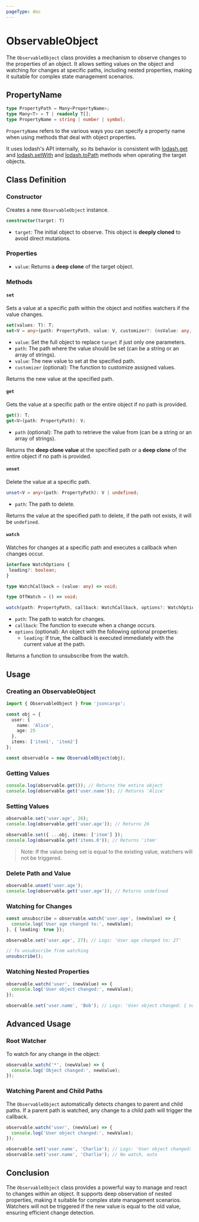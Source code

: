 ```yaml
---
pageType: doc
---
```

# ObservableObject

The `ObservableObject` class provides a mechanism to observe changes to the properties of an object. It allows setting values on the object and watching for changes at specific paths, including nested properties, making it suitable for complex state management scenarios.

## PropertyName

```ts
type PropertyPath = Many<PropertyName>;
type Many<T> = T | readonly T[];
type PropertyName = string | number | symbol;
```

`PropertyName` refers to the various ways you can specify a property name when using methods that deal with object properties.

It uses lodash's API internally, so its behavior is consistent with [lodash.get](https://lodash.com/docs/4.17.15#get) and [lodash.setWith](https://lodash.com/docs/4.17.15#setWith) and [lodash.toPath](https://lodash.com/docs/4.17.15#toPath) methods when operating the target objects.


## Class Definition

### Constructor

Creates a new `ObservableObject` instance.

```ts
constructor(target: T)
```

* `target`: The initial object to observe. This object is **deeply cloned** to avoid direct mutations.

### Properties

* `value`: Returns a **deep clone** of the target object.

### Methods

#### `set`

Sets a value at a specific path within the object and notifies watchers if the value changes.

```ts
set(values: T): T;
set<V = any>(path: PropertyPath, value: V, customizer?: (nsValue: any, key: string, nsObject: T) => any): V;
```

* `value`: Set the full object to replace `target` if just only one parameters.
* `path`: The path where the value should be set (can be a string or an array of strings).
* `value`: The new value to set at the specified path.
* `customizer` (optional): The function to customize assigned values. 

Returns the new value at the specified path.

#### `get`

Gets the value at a specific path or the entire object if no path is provided.

```ts
get(): T;
get<V>(path: PropertyPath): V;
```

* `path` (optional): The path to retrieve the value from (can be a string or an array of strings).

Returns the **deep clone value** at the specified path or a **deep clone** of the entire object if no path is provided.

#### `unset`

Delete the value at a specific path.

```ts
unset<V = any>(path: PropertyPath): V | undefined;
```

* `path`: The path to delete.

Returns the value at the specified path to delete, if the path not exists, it will be `undefined`.

#### `watch`

Watches for changes at a specific path and executes a callback when changes occur.

```ts
interface WatchOptions {
 leading?: boolean;
}

type WatchCallback = (value: any) => void;

type OffWatch = () => void;

watch(path: PropertyPath, callback: WatchCallback, options?: WatchOptions): OffWatch;
```

* `path`: The path to watch for changes.
* `callback`: The function to execute when a change occurs.
* `options` (optional): An object with the following optional properties:
  * `leading`: If true, the callback is executed immediately with the current value at the path.

Returns a function to unsubscribe from the watch.

## Usage

### Creating an ObservableObject

```ts
import { ObservableObject } from 'jsoncargo';

const obj = {
  user: {
    name: 'Alice',
    age: 25
  },
  items: ['item1', 'item2']
};

const observable = new ObservableObject(obj);

```

### Getting Values

```ts
console.log(observable.get()); // Returns the entire object
console.log(observable.get('user.name')); // Returns 'Alice'
```

### Setting Values

```ts
observable.set('user.age', 26);
console.log(observable.get('user.age')); // Returns 26

observable.set({ ...obj, items: ['item'] });
console.log(observable.get('items.0')); // Returns 'item'
```

> Note: If the value being set is equal to the existing value, watchers will not be triggered.

### Delete Path and Value

```ts
observable.unset('user.age');
console.log(observable.get('user.age')); // Returns undefined
```

### Watching for Changes

```ts
const unsubscribe = observable.watch('user.age', (newValue) => {
  console.log('User age changed to:', newValue);
}, { leading: true });

observable.set('user.age', 27); // Logs: 'User age changed to: 27'

// To unsubscribe from watching
unsubscribe();
```

### Watching Nested Properties

```ts
observable.watch('user', (newValue) => {
  console.log('User object changed:', newValue);
});

observable.set('user.name', 'Bob'); // Logs: 'User object changed: { name: 'Bob', age: 27 }'
```

## Advanced Usage

### Root Watcher

To watch for any change in the object:

```ts
observable.watch('*', (newValue) => {
  console.log('Object changed:', newValue);
});
```

### Watching Parent and Child Paths

The `ObservableObject` automatically detects changes to parent and child paths. If a parent path is watched, any change to a child path will trigger the callback.

```ts
observable.watch('user', (newValue) => {
  console.log('User object changed:', newValue);
});

observable.set('user.name', 'Charlie'); // Logs: 'User object changed: { name: 'Charlie', age: 27 }'
observable.set('user.name', 'Charlie'); // No watch, auto
```

## Conclusion

The `ObservableObject` class provides a powerful way to manage and react to changes within an object. It supports deep observation of nested properties, making it suitable for complex state management scenarios. Watchers will not be triggered if the new value is equal to the old value, ensuring efficient change detection.
